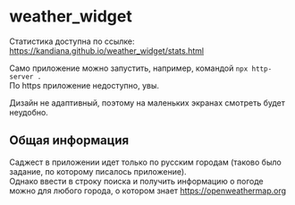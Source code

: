 # weather_widget

Статистика доступна по ссылке: https://kandiana.github.io/weather_widget/stats.html

Само приложение можно запустить, например, командой `npx http-server .`  
По https приложение недоступно, увы.

Дизайн не адаптивный, поэтому на маленьких экранах смотреть будет неудобно.

## Общая информация

Саджест в приложении идет только по русским городам (таково было задание, по которому писалось приложение).  
Однако ввести в строку поиска и получить информацию о погоде можно для любого города, о котором знает https://openweathermap.org  
